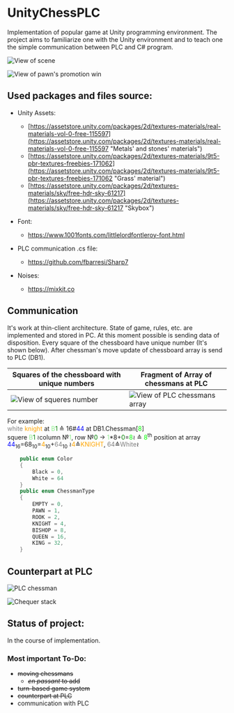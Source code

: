 # UnityChessPLC
Implementation of popular game at Unity programming environment.
The project aims to familiarize one with the Unity environment and to teach one the simple communication between PLC and C# program.

![View of scene](https://db5pap001files.storage.live.com/y4msCMl5ai7r8vyRBozCZU3J-4n8_CDYnh5AdBJpnwl4UdG4CwprKVCoKJR7FsVzpDk8sMNrKmZmfzQz3-VJfsSeYqpZ5J5RvJgTWyvoifnKmDsVUuDG7AOiP5UysabpfeY_54VWHrj2JVBGy-sr7GRFp0uLhYzEg2kRp6JHryhfcxQujecRie4jy_EjQcaBFNQ?width=1861&height=967&cropmode=none)

![View of pawn's promotion win](https://db5pap001files.storage.live.com/y4mnoP4Fwr3km9hiY-U5-I-f5g_Ffk163EQOfejuk5JFCskp5HqFbW-70pUqeEI94hk2Cszk-bk0WySXkh7ex-mERvplFea0AKuwMQ_KP04eGcKYu2QVZc9QHMQyAOp1kMsgHdmsTAQGnyQ5U6Gsi43LSmZlEXQzSUEJyfwzzN9Lhp07eX2hdgGIA072E5G3_ky?width=1909&height=1033&cropmode=none)

## Used packages and files source:
* Unity Assets:
  - [https://assetstore.unity.com/packages/2d/textures-materials/real-materials-vol-0-free-115597](https://assetstore.unity.com/packages/2d/textures-materials/real-materials-vol-0-free-115597 "Metals' and stones' materials")
  - [https://assetstore.unity.com/packages/2d/textures-materials/9t5-pbr-textures-freebies-171062](https://assetstore.unity.com/packages/2d/textures-materials/9t5-pbr-textures-freebies-171062 "Grass' material")
  - [https://assetstore.unity.com/packages/2d/textures-materials/sky/free-hdr-sky-61217](https://assetstore.unity.com/packages/2d/textures-materials/sky/free-hdr-sky-61217 "Skybox")

* Font:
  - https://www.1001fonts.com/littlelordfontleroy-font.html

* PLC communication .cs file:
  - https://github.com/fbarresi/Sharp7

* Noises:
  -  https://mixkit.co

## Communication
It's work at thin-client architecture. State of game, rules, etc. are implemented and stored in PC. At this moment possible is sending data of disposition. Every square of the chessboard have unique number (It's shown below). After chessman's move update of chessboard array is send to PLC (DB1).

Squares of the chessboard with unique numbers | Fragment of Array of chessmans at PLC
------------- | -------------
![View of squeres number](https://db5pap001files.storage.live.com/y4mQODA2IoaUHPxUKx6PpMuLSDKHu8kffW1dii1P6RssqlkNwuZTdXvctREkWD9sWGsK79Uw00ob8itVo1AUJW-_iPO9VUI5B1zoaDnoiJoX4S4EjQxMFbG4Y6fMXQdGP570RZ0UVsMQgJ3oDD7cmMDFtBrsciKECGeUlJ41dqRFXKpaLsjZnoBqU-mM02gwXk1?width=1436&height=719&cropmode=none) | ![View of PLC chessmans array](https://db5pap001files.storage.live.com/y4m2eZR_LiEdzNC2zgoxVA9Rahii0iEfdJxWTS-leRbZuT6AWFyzM4KTOjrAjnwAuxsbzt4AtITXlEGylnM_kQ4xw32ovg6VeYOcU0MD6bv1f9e694JWWIgIjZi9GdLzRBHX1UB3y37e-axpSD6Qd2HE1LqshQ4dOAd-LETwf6iDYhI3IhFLAgwzVcHcrgWk64X?width=739&height=527&cropmode=none)

For example:  
   <span style="color:gray">white</span> <span style="color:orange">knight</span> at <span style="color:lightgreen">B</span><span style="color:green">1</span> ≙ 16#<span style="color:blue">44</span> at DB1.Chessman[<span style="color:lime">8</span>]  
    squere <span style="color:lightgreen">B</span><span style="color:green">1</span> ≀column №<span style="color:lightgreen">1</span>, row №<span style="color:green">0</span> → <span style="color:lightgreen">1</span>*8+<span style="color:green">0</span>=<span style="color:lime">8</span>≀ ≙ <span style="color:lime">8</span><sup>th</sup> position at array  
    <span style="color:blue">44</span><sub>16</sub>=68<sub>10</sub>=<span style="color:orange">4</span><sub>10</sub>+<span style="color:gray">64</span><sub>10</sub> ≀<span style="color:orange">4</span>≙<span style="color:orange">KNIGHT</span>, <span style="color:gray">64</span>≙<span style="color:gray">White</span>≀

```csharp
    public enum Color
    {
        Black = 0,
        White = 64
    }
    public enum ChessmanType
    {
        EMPTY = 0,
        PAWN = 1,
        ROOK = 2,
        KNIGHT = 4,
        BISHOP = 8,
        QUEEN = 16,
        KING = 32,
    }
```

## Counterpart at PLC
![PLC chessman](https://db5pap001files.storage.live.com/y4mE-uGfrUJ9dHMRe6gA8Z_7aPtIx1MVBx2bq4lyivGLRY5oUw7J36L-imiQpmqMZCKPCQVPRAE2WylD1DMKrIG_fZu0A2C15JFpUVD5ok5xV1eZoHRrh51I7pEIv85uj-4AV9q6oUz-DiKMNtb-RyN-WZOIvw8dYDeW2syGDDXpmbxFtBigUlW8jWgYxg8UX3A?width=660&height=457&cropmode=none)

![Chequer stack](https://db5pap001files.storage.live.com/y4m4-sjkYQ6C88SUa5kmdyOBsus8ToJilFnPLjKuhiq7D50h6S5pEMAUmV4qsxjLoUwDImnYR0y0xrPiRJmOv8tkYI-8s3E6JtfIywYCJcapd9CSL4nuN5UVBJtFhHT1SvBKgCChOsOCo64uvqGoNNcoKgYn9SFltnNWMhet60xycPVCYfA05YX35MJt5GqpLIe?width=953&height=888&cropmode=none)



## Status of project:
In the course of implementation.

### Most important To-Do:
* ~~moving chessmans~~ 
  - ~~*en passant* to add~~
* ~~turn-based game system~~
* ~~counterpart at PLC~~
* communication with PLC

